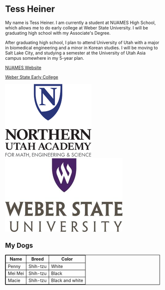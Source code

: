 <h1>Tess Heiner</h1>
<p>My name is Tess Heiner. I am currently a student at NUAMES High School, which allows me to do early college at Weber State University. I will be graduating high school with my Associate's Degree.</p>
<p>After graduating high school, I plan to attend University of Utah with a major in biomedical engineering and a minor in Korean studies. I will be moving to Salt Lake City, and studying a semester at the University of Utah Asia campus somewhere in my 5-year plan. </p>
<p><a href="https://www.nuames.org/dc/dc-home?dh=1"> NUAMES Website</a></p>
<p><a href="https://www.weber.edu/earlycollege/"> Weber State Early College</a></p>
<img src="images\nuames.png">
<img src="images\weberstate.jpeg">
<html>
<style>    
table, th, td {
  border:1px solid black;
}
</style>
<body>
<h2>My Dogs</h2>
<div style="width:100%">
<table style="width:100%">
  <tr>
    <th>Name</th>
    <th>Breed</th>
    <th>Color</th>
  </tr>
  <tr>
    <td>Penny</td>
    <td>Shih-tzu</td>
    <td>White</td>
  </tr>
  <tr>
    <td>Mei Mei</td>
    <td>Shih-tzu</td>
    <td>Black</td>
  </tr>
  <tr>
    <td>Macie</td>
    <td>Shih-tzu</td>
    <td>Black and white</td>
  </tr>
</table>
</div>

</body>
</html>